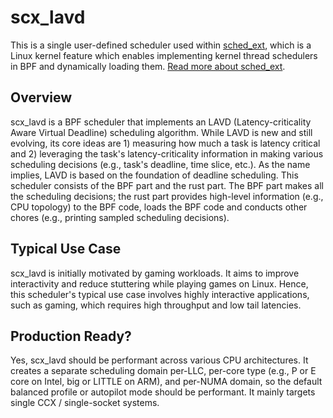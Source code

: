 # scx_lavd

This is a single user-defined scheduler used within [sched_ext](https://github.com/sched-ext/scx/tree/main), which is a Linux kernel feature which enables implementing kernel thread schedulers in BPF and dynamically loading them. [Read more about sched_ext](https://github.com/sched-ext/scx/tree/main).

## Overview

scx_lavd is a BPF scheduler that implements an LAVD (Latency-criticality Aware
Virtual Deadline) scheduling algorithm. While LAVD is new and still evolving,
its core ideas are 1) measuring how much a task is latency critical and 2)
leveraging the task's latency-criticality information in making various
scheduling decisions (e.g., task's deadline, time slice, etc.). As the name
implies, LAVD is based on the foundation of deadline scheduling. This scheduler
consists of the BPF part and the rust part. The BPF part makes all the
scheduling decisions; the rust part provides high-level information (e.g., CPU
topology) to the BPF code, loads the BPF code and conducts other chores (e.g.,
printing sampled scheduling decisions).

## Typical Use Case

scx_lavd is initially motivated by gaming workloads. It aims to improve
interactivity and reduce stuttering while playing games on Linux. Hence, this
scheduler's typical use case involves highly interactive applications, such as
gaming, which requires high throughput and low tail latencies. 

## Production Ready?

Yes, scx_lavd should be performant across various CPU architectures. It creates
a separate scheduling domain per-LLC, per-core type (e.g., P or E core on
Intel, big or LITTLE on ARM), and per-NUMA domain, so the default balanced
profile or autopilot mode should be performant. It mainly targets single CCX
/ single-socket systems.

